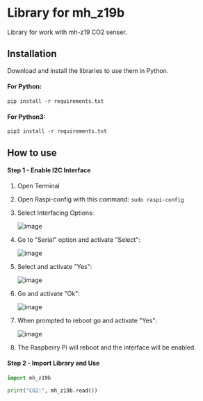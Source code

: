 # Library for mh_z19b
Library for work with mh-z19 CO2 senser.

## Installation
Download and install the libraries to use them in Python.

#### For Python:
`pip install -r requirements.txt`

#### For Python3:
`pip3 install -r requirements.txt`

## How to use

#### Step 1 - Enable I2C Interface
1) Open Terminal

2) Open Raspi-config with this command:
  `sudo raspi-config`

3) Select Interfacing Options:

    ![image](https://user-images.githubusercontent.com/51321197/148550156-c445291e-5be8-405b-8c52-849f7a1d1a4b.png)

4) Go to "Serial" option and activate "Select":

    ![image](https://user-images.githubusercontent.com/51321197/148550269-032a0f4b-7aaf-47dc-b104-83218ec9aa5c.png)

5) Select and activate "Yes":

    ![image](https://user-images.githubusercontent.com/51321197/148550384-955de426-cd58-411a-a3ab-c9dfce951ae8.png)

6) Go and activate "Ok":

    ![image](https://user-images.githubusercontent.com/51321197/148550430-fbdd3dff-8c55-4774-aa95-670ebee5b3fb.png)

7) When prompted to reboot go and activate "Yes":

    ![image](https://user-images.githubusercontent.com/51321197/148550514-23accebb-244f-45fd-987a-a6eec451bbf1.png)

8) The Raspberry Pi will reboot and the interface will be enabled.

#### Step 2 - Import Library and Use
```python
import mh_z19b

print("CO2:", mh_z19b.read())
```
